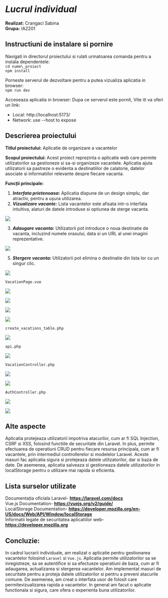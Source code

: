# *Lucrul individual*

**Realizat:** Crangaci Sabina <br>
**Grupa:** IA2201

## **Instructiuni de instalare si pornire**

Navigati in directorul proiectului si rulati urmatoarea comanda pentru a instala dependentele: <br>
```cd nume\_proiect```<br>
```npm install```

Porneste serverul de dezvoltare pentru a putea vizualiza aplicatia in browser:<br>
```npm run dev```

Acceseaza aplicatia in browser: Dupa ce serverul este pornit, Vite iti va oferi un link:
- Local: http://localhost:5173/
- Network: use --host to expose

## **Descrierea proiectului**
**Titlul proiectului:** Aplicatie de organizare a vacantelor

**Scopul proiectului:** Acest proiect reprezinta o aplicatie web care permite utilizatorilor sa gestioneze si sa-si organizeze vacantele. Aplicatia ajuta utilizatorii sa pastreze o evidenta a destinatiilor de calatorie, datelor asociate si informatiilor relevante despre fiecare vacanta.

**Funcții principale:**
1. ***Interfata prietenoasa:*** Aplicatia dispune de un design simplu, dar atractiv, pentru a ușura utilizarea.
1. ***Vizualizare vacante:*** Lista vacantelor este afisata intr-o interfata intuitiva, alaturi de datele introduse si optiunea de sterge vacanta.

![](Aspose.Words.353d668c-ea53-4448-9fd6-600b5dbf6100.001.jpeg)

3. ***Adaugare vacanta:*** Utilizatorii pot introduce o noua destinatie de vacanta, incluzind numele orasului, data si un URL al unei imagini reprezentative.

![](Aspose.Words.353d668c-ea53-4448-9fd6-600b5dbf6100.002.jpeg)

5. ***Stergere vacanta:*** Utilizatorii pot elimina o destinatie din lista lor cu un singur clic.

![](Aspose.Words.353d668c-ea53-4448-9fd6-600b5dbf6100.003.jpeg)

```VacationPage.vue```

![](Aspose.Words.353d668c-ea53-4448-9fd6-600b5dbf6100.004.jpeg)

![](Aspose.Words.353d668c-ea53-4448-9fd6-600b5dbf6100.005.jpeg)

![](Aspose.Words.353d668c-ea53-4448-9fd6-600b5dbf6100.006.jpeg)

![](Aspose.Words.353d668c-ea53-4448-9fd6-600b5dbf6100.007.jpeg)

```create_vacations_table.php```

![](Aspose.Words.353d668c-ea53-4448-9fd6-600b5dbf6100.008.jpeg)

```api.php```

![](Aspose.Words.353d668c-ea53-4448-9fd6-600b5dbf6100.009.jpeg)

```VacationController.php```

![](Aspose.Words.353d668c-ea53-4448-9fd6-600b5dbf6100.010.jpeg)

![](Aspose.Words.353d668c-ea53-4448-9fd6-600b5dbf6100.011.jpeg)

```AuthController.php```

![](Aspose.Words.353d668c-ea53-4448-9fd6-600b5dbf6100.012.jpeg)

![](Aspose.Words.353d668c-ea53-4448-9fd6-600b5dbf6100.013.jpeg)

## **Alte aspecte**

Aplicatia protejeaza utilizatorii impotriva atacurilor, cum ar fi SQL Injection, CSRF si XSS, folosind functiile de securitate din Laravel. In plus, permite efectuarea de operatiuni CRUD pentru fiecare resursa principala, cum ar fi vacantele, prin intermediul controllerelor si modelelor Laravel. Aceste masuri fac aplicatia sigura si protejeaza datele utilizatorilor, dar si baza de date. De asemenea, aplicatia salveaza si gestioneaza datele utilizatorilor in localStorage pentru o utilizare mai rapida si eficienta.

## **Lista surselor utilizate**

Documentația oficiala Laravel- **https://laravel.com/docs** <br>
Vue.js Documentation- **https://vuejs.org/v2/guide/** <br>
LocalStorage Documentation- **https://developer.mozilla.org/en-US/docs/Web/API/Window/localStorage** <br>
Informatii legate de securitatea aplicatiilor web- **https://developer.mozilla.org** <br>

## **Concluzie:**

In cadrul lucrarii individuale, am realizat o aplicatie pentru gestionarea vacantelor folosind ```Laravel``` si ```Vue.js```. Aplicatia permite utilizatorilor sa se inregistreze, sa se autentifice si sa efectueze operatiuni de baza, cum ar fi adaugarea, actualizarea si stergerea vacantelor. Am implementat masuri de securitate pentru a proteja datele utilizatorilor si pentru a preveni atacurile comune. De asemenea, am creat o interfata usor de folosit care permitevizualizarea rapida a vacantelor. In general am facut o aplicatie functionala si sigura, care ofera o experienta buna utilizatorilor.



